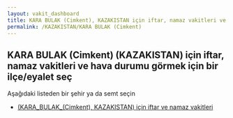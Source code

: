 ```yaml
---
layout: vakit_dashboard
title: KARA BULAK (Cimkent), KAZAKISTAN için iftar, namaz vakitleri ve hava durumu - ilçe/eyalet seç
permalink: /KAZAKISTAN/KARA BULAK (Cimkent)
---
```


## KARA BULAK (Cimkent) (KAZAKISTAN) için iftar, namaz vakitleri ve hava durumu  görmek için bir ilçe/eyalet seç

Aşağıdaki listeden bir şehir ya da semt seçin

* [ (KARA_BULAK_(Cimkent), KAZAKISTAN) için iftar ve namaz vakitleri](/KAZAKISTAN/KARA_BULAK_(Cimkent)/)

<script type="text/javascript">
  var GLOBAL_COUNTRY = 'KAZAKISTAN';
  var GLOBAL_CITY = 'KARA BULAK (Cimkent)';
  var GLOBAL_STATE = 'KARA BULAK (Cimkent)';
</script>
